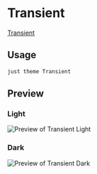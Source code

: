 # Transient

[Transient](https://georgeazma.github.io)

## Usage

```bash
just theme Transient
```

## Preview

### Light

![Preview of Transient Light](preview-light.png)

### Dark

![Preview of Transient Dark](preview-dark.png)
